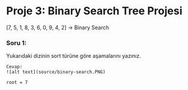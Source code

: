 # Proje 3: Binary Search Tree Projesi

[7, 5, 1, 8, 3, 6, 0, 9, 4, 2] -> Binary Search

### Soru 1:
Yukarıdaki dizinin sort türüne göre aşamalarını yazınız.
```
Cevap:
![alt text](source/binary-search.PNG)

root = 7

```
